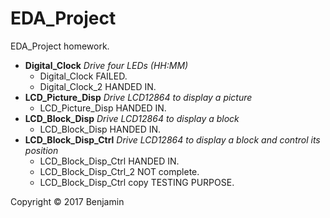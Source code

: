 # EDA_Project

EDA_Project homework.

- **Digital_Clock** *Drive four LEDs (HH:MM)*
  - Digital_Clock FAILED.
  - Digital_Clock_2 HANDED IN.
- **LCD_Picture_Disp** *Drive LCD12864 to display a picture*
  - LCD_Picture_Disp HANDED IN.
- **LCD_Block_Disp** *Drive LCD12864 to display a block*
  - LCD_Block_Disp HANDED IN.
- **LCD_Block_Disp_Ctrl** *Drive LCD12864 to display a block and control its position*
  - LCD_Block_Disp_Ctrl HANDED IN.
  - LCD_Block_Disp_Ctrl_2 NOT complete.
  - LCD_Block_Disp_Ctrl copy TESTING PURPOSE.

Copyright &copy; 2017 Benjamin
